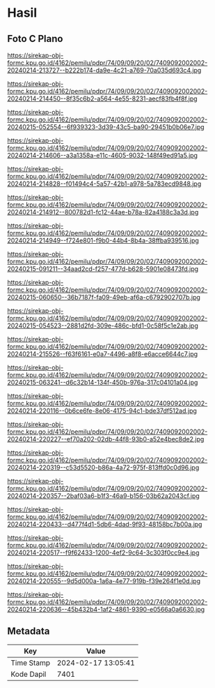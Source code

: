 # Hasil

## Foto C Plano

https://sirekap-obj-formc.kpu.go.id/4162/pemilu/pdpr/74/09/09/20/02/7409092002002-20240214-213727--b222b174-da9e-4c21-a769-70a035d693c4.jpg

https://sirekap-obj-formc.kpu.go.id/4162/pemilu/pdpr/74/09/09/20/02/7409092002002-20240214-214450--8f35c6b2-a564-4e55-8231-aecf83fb4f8f.jpg

https://sirekap-obj-formc.kpu.go.id/4162/pemilu/pdpr/74/09/09/20/02/7409092002002-20240215-052554--6f939323-3d39-43c5-ba90-29451b0b06e7.jpg

https://sirekap-obj-formc.kpu.go.id/4162/pemilu/pdpr/74/09/09/20/02/7409092002002-20240214-214606--a3a1358a-e11c-4605-9032-148f49ed91a5.jpg

https://sirekap-obj-formc.kpu.go.id/4162/pemilu/pdpr/74/09/09/20/02/7409092002002-20240214-214828--f01494c4-5a57-42b1-a978-5a783ecd9848.jpg

https://sirekap-obj-formc.kpu.go.id/4162/pemilu/pdpr/74/09/09/20/02/7409092002002-20240214-214912--800782d1-fc12-44ae-b78a-82a4188c3a3d.jpg

https://sirekap-obj-formc.kpu.go.id/4162/pemilu/pdpr/74/09/09/20/02/7409092002002-20240214-214949--f724e801-f9b0-44b4-8b4a-38ffba939516.jpg

https://sirekap-obj-formc.kpu.go.id/4162/pemilu/pdpr/74/09/09/20/02/7409092002002-20240215-091211--34aad2cd-f257-477d-b628-5901e08473fd.jpg

https://sirekap-obj-formc.kpu.go.id/4162/pemilu/pdpr/74/09/09/20/02/7409092002002-20240215-060650--36b7187f-fa09-49eb-af6a-c6792902707b.jpg

https://sirekap-obj-formc.kpu.go.id/4162/pemilu/pdpr/74/09/09/20/02/7409092002002-20240215-054523--2881d2fd-309e-486c-bfd1-0c58f5c1e2ab.jpg

https://sirekap-obj-formc.kpu.go.id/4162/pemilu/pdpr/74/09/09/20/02/7409092002002-20240214-215526--f63f6161-e0a7-4496-a8f8-e6acce6644c7.jpg

https://sirekap-obj-formc.kpu.go.id/4162/pemilu/pdpr/74/09/09/20/02/7409092002002-20240215-063241--d6c32b14-134f-450b-976a-317c04101a04.jpg

https://sirekap-obj-formc.kpu.go.id/4162/pemilu/pdpr/74/09/09/20/02/7409092002002-20240214-220116--0b6ce6fe-8e06-4175-94c1-bde37df512ad.jpg

https://sirekap-obj-formc.kpu.go.id/4162/pemilu/pdpr/74/09/09/20/02/7409092002002-20240214-220227--ef70a202-02db-44f8-93b0-a52e4bec8de2.jpg

https://sirekap-obj-formc.kpu.go.id/4162/pemilu/pdpr/74/09/09/20/02/7409092002002-20240214-220319--c53d5520-b86a-4a72-975f-813ffd0c0d96.jpg

https://sirekap-obj-formc.kpu.go.id/4162/pemilu/pdpr/74/09/09/20/02/7409092002002-20240214-220357--2baf03a6-b1f3-46a9-b156-03b62a2043cf.jpg

https://sirekap-obj-formc.kpu.go.id/4162/pemilu/pdpr/74/09/09/20/02/7409092002002-20240214-220433--d477f4d1-5db6-4dad-9f93-48158bc7b00a.jpg

https://sirekap-obj-formc.kpu.go.id/4162/pemilu/pdpr/74/09/09/20/02/7409092002002-20240214-220517--f9f62433-1200-4ef2-9c64-3c303f0cc9e4.jpg

https://sirekap-obj-formc.kpu.go.id/4162/pemilu/pdpr/74/09/09/20/02/7409092002002-20240214-220555--9d5d000a-1a6a-4e77-919b-f39e264f1e0d.jpg

https://sirekap-obj-formc.kpu.go.id/4162/pemilu/pdpr/74/09/09/20/02/7409092002002-20240214-220636--45b432b4-1af2-4861-9390-e0566a0a6630.jpg


## Metadata

| Key        | Value               |
| ---------- | ------------------- |
| Time Stamp | 2024-02-17 13:05:41 |
| Kode Dapil | 7401                |



